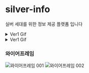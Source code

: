 # silver-info
실버 세대를 위한 정보 제공 플랫폼 입니다

<details>
<summary> Ver1 Gif </summary>
  <img width="250" alt="스크린샷 2020-08-24 오후 9 44 57" src="https://user-images.githubusercontent.com/61297852/91048860-3ee59d00-e657-11ea-9ffc-86e7718560d1.gif">
 
  </details>
 <details>
<summary> Ver1 Gif </summary>
  <img width="250" alt="스크린샷 2020-08-24 오후 9 44 57" src="https://user-images.githubusercontent.com/61297852/91196668-6874f600-e735-11ea-8d0b-aacb0b4dcd5d.gif">
 </details>
 
### 와이어프레임

![와이어프레임 001](https://user-images.githubusercontent.com/61297852/91157138-eae2c300-e6ff-11ea-99a3-f7852aafecaa.jpeg)
![와이어프레임 002](https://user-images.githubusercontent.com/61297852/91157153-ef0ee080-e6ff-11ea-913a-20c138499d4c.jpeg)

